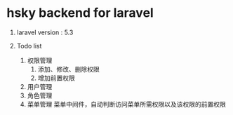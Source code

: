 # hsky backend for laravel

1. laravel version : 5.3

2. Todo list
	1. 权限管理
		1. 添加、修改、删除权限
		1. 增加前置权限
	1. 用户管理
	1. 角色管理
	1. 菜单管理
		菜单中间件，自动判断访问菜单所需权限以及该权限的前置权限
